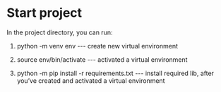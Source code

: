 # Start project

In the project directory, you can run:

1. python -m venv env --- create new virtual environment

2. source env/bin/activate --- activated a virtual environment

3. python -m pip install -r requirements.txt --- install required lib, after you’ve created and activated a virtual environment
